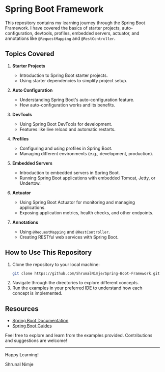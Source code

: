 # Spring Boot Framework

This repository contains my learning journey through the Spring Boot Framework. I have covered the basics of starter projects, auto-configuration, devtools, profiles, embedded servers, actuator, and annotations like `@RequestMapping` and `@RestController`.

## Topics Covered

1. **Starter Projects**
    - Introduction to Spring Boot starter projects.
    - Using starter dependencies to simplify project setup.

2. **Auto Configuration**
    - Understanding Spring Boot's auto-configuration feature.
    - How auto-configuration works and its benefits.

3. **DevTools**
    - Using Spring Boot DevTools for development.
    - Features like live reload and automatic restarts.

4. **Profiles**
    - Configuring and using profiles in Spring Boot.
    - Managing different environments (e.g., development, production).

5. **Embedded Servers**
    - Introduction to embedded servers in Spring Boot.
    - Running Spring Boot applications with embedded Tomcat, Jetty, or Undertow.

6. **Actuator**
    - Using Spring Boot Actuator for monitoring and managing applications.
    - Exposing application metrics, health checks, and other endpoints.

7. **Annotations**
    - Using `@RequestMapping` and `@RestController`.
    - Creating RESTful web services with Spring Boot.

## How to Use This Repository

1. Clone the repository to your local machine:
    ```bash
    git clone https://github.com/ShrunalNimje/Spring-Boot-Framework.git
    ```
2. Navigate through the directories to explore different concepts.
3. Run the examples in your preferred IDE to understand how each concept is implemented.

## Resources

- [Spring Boot Documentation](https://spring.io/projects/spring-boot)
- [Spring Boot Guides](https://spring.io/guides)

Feel free to explore and learn from the examples provided. Contributions and suggestions are welcome!

---

Happy Learning!

Shrunal Nimje
